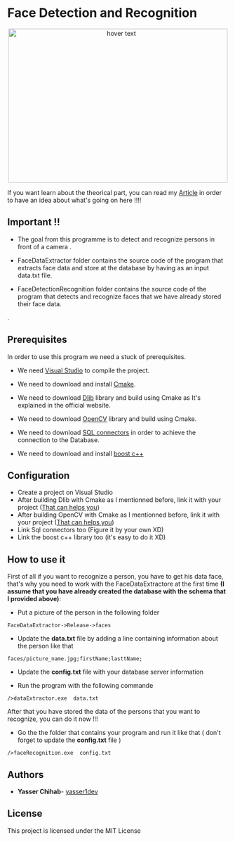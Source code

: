 # Face Detection and Recognition
<p align="center">
  <img src="https://media-exp2.licdn.com/dms/image/C4D12AQG8iqV1IrnLaw/article-cover_image-shrink_720_1280/0?e=1585180800&v=beta&t=Nf_WI13HsIgDdMRi5hGEuDvN_YLezBZ2I7mOx2Ip6B4" height="350" width="500" title="hover text">
</p>

If you want learn about the theorical part, you can read my [Article](https://www.linkedin.com/pulse/face-detection-recognition-yasser-chihab/) in order to have an idea about what's going on here !!!!

## Important !!

* The goal from this programme is to detect and recognize persons in front of a camera .

* FaceDataExtractor folder contains the source code of the program that extracts face data and store at the database by having as an input data.txt file.

* FaceDetectionRecognition folder contains the source code of the program that detects and recognize faces that we have already stored their face data.


.
## Prerequisites

In order to use this program we need a stuck of prerequisites.
* We need [Visual Studio](https://visualstudio.microsoft.com/fr/) to compile the project.

* We need to download and install [Cmake](cmake.org).

* We need to download [Dlib](http://dlib.net/) library and build using Cmake as It's explained in the official website.

* We need to download [OpenCV](https://opencv.org/) library and build using Cmake.

* We need to download [SQL connectors](https://dev.mysql.com/doc/connector-cpp/1.1/en/connector-cpp-downloading.html) in order to achieve the connection to the Database.

* We need to download and install [boost c++](https://www.boost.org/)


## Configuration

* Create a project on Visual Studio 
* After building Dlib with Cmake as I mentionned before, link it with your project ([That can helps you](http://xiaoxumeng.com/install-dlib-on-visual-studio-2015/))
* After building OpenCV with Cmake as I mentionned before, link it with your project ([That can helps you](https://www.deciphertechnic.com/install-opencv-with-visual-studio/))
* Link Sql connectors too (Figure it by your own XD)
* Link the boost c++ library too (it's easy to do it XD)

## How to use it

First of all if you want to recognize a person, you have to get his data face, that's why you need to work with the FaceDataExtractore at the first time **(I assume that you have already created the database with the schema that I provided above)**:
* Put a picture of the person in the following folder 
```
FaceDataExtractor->Release->faces

```
* Update the **data.txt** file by adding a line containing information about the person like that
```
faces/picture_name.jpg;firstName;lasttName;

```
* Update the **config.txt** file with your database server information

* Run the program with the following commande 
```
/>dataExtractor.exe  data.txt

```

After that you have stored the data of the persons that you want to recognize, you can do it now !!!

* Go the the folder that contains your program and run it like that ( don't forget to update the **config.txt** file )
```
/>faceRecognition.exe  config.txt

```

## Authors

* **Yasser Chihab**- [yasser1dev](https://github.com/yasser1dev)

## License

This project is licensed under the MIT License 

 
